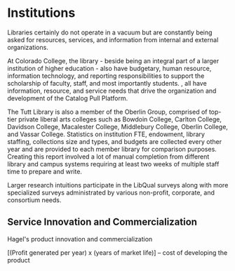 # Institutions
Libraries certainly do not operate in a vacuum but are constantly being asked for resources, services, and information from internal and external organizations.

At Colorado College, the library - beside being an integral part of a larger institution of higher education - also have budgetary, human resource, information technology, and reporting responsibilities to support the scholarship of faculty, staff, and most importantly students. , all have information, resource, and service needs that drive the organization and development of the Catalog Pull Platform.

The Tutt Library is also a member of the Oberlin Group, comprised of top-tier private liberal arts colleges such as Bowdoin College, Carlton College, Davidson College, Macalester College, Middlebury College, Oberlin College, and Vassar College. Statistics on institution FTE, endowment, library staffing, collections size and types, and budgets are collected every other year and are provided to each member library for comparison purposes. Creating this report involved a lot of manual completion from different library and campus systems requiring at least two weeks of multiple staff time to prepare and write.

Larger research intuitions participate in the LibQual surveys along with more specialized surveys administrated by various non-profit, corporate, and consortium needs.

## Service Innovation and Commercialization

Hagel's product innovation and commercialization

[(Profit generated per year) x (years of market life)] – cost of developing the product
